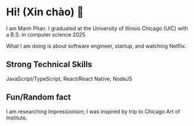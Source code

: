 # Hi! (Xin chào) 👋

I am Manh Phan. I graduated at the University of Illinois Chicago (UIC) with a B.S. in computer science 2025.

What I am doing is about software engineer, startup, and watching Netflix.

## Strong Technical Skills
JavaScript/TypeScript, React/React Native, NodeJS

## Fun/Random fact
I am researching Impressionism; I was inspired by trip to Chicago Art of Institute.

<!--
**Mightymanh/Mightymanh** is a ✨ _special_ ✨ repository because its `README.md` (this file) appears on your GitHub profile.

Here are some ideas to get you started:

- 🔭 I’m currently working on ...
- 🌱 I’m currently learning ...
- 👯 I’m looking to collaborate on ...
- 🤔 I’m looking for help with ...
- 💬 Ask me about ...
- 📫 How to reach me: ...
- 😄 Pronouns: ...
- ⚡ Fun fact: ...
-->

